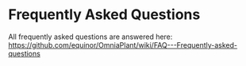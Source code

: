 # Frequently Asked Questions

All frequently asked questions are answered here:<br>
https://github.com/equinor/OmniaPlant/wiki/FAQ---Frequently-asked-questions
